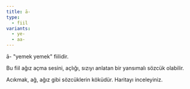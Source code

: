 ```yaml
---
title: ā-
type:
  - fiil
variants:
  - ye-
  - aa-
---
```

ā- "yemek yemek" fiilidir.

Bu fiil ağız açma sesini, açlığı, sızıyı anlatan bir yansımalı sözcük olabilir.

Acıkmak, ağ, ağız gibi sözcüklerin köküdür. Haritayı inceleyiniz.
